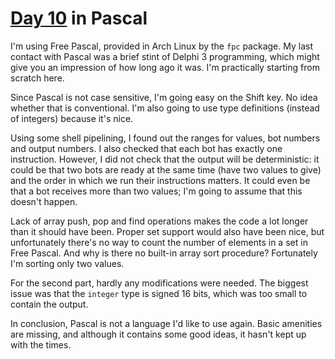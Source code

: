 # [Day 10](http://adventofcode.com/2016/day/10) in Pascal

I'm using Free Pascal, provided in Arch Linux by the `fpc` package. My last
contact with Pascal was a brief stint of Delphi 3 programming, which might give
you an impression of how long ago it was. I'm practically starting from scratch
here.

Since Pascal is not case sensitive, I'm going easy on the Shift key. No idea
whether that is conventional. I'm also going to use type definitions (instead
of integers) because it's nice.

Using some shell pipelining, I found out the ranges for values, bot numbers and
output numbers. I also checked that each bot has exactly one instruction.
However, I did not check that the output will be deterministic: it could be
that two bots are ready at the same time (have two values to give) and the
order in which we run their instructions matters. It could even be that a bot
receives more than two values; I'm going to assume that this doesn't happen.

Lack of array push, pop and find operations makes the code a lot longer than it
should have been. Proper set support would also have been nice, but
unfortunately there's no way to count the number of elements in a set in Free
Pascal. And why is there no built-in array sort procedure? Fortunately I'm
sorting only two values.

For the second part, hardly any modifications were needed. The biggest issue
was that the `integer` type is signed 16 bits, which was too small to contain
the output.

In conclusion, Pascal is not a language I'd like to use again. Basic amenities
are missing, and although it contains some good ideas, it hasn't kept up with
the times.
